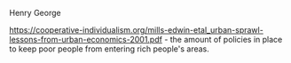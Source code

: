 Henry George

https://cooperative-individualism.org/mills-edwin-etal_urban-sprawl-lessons-from-urban-economics-2001.pdf - the amount of policies in place to keep poor people from entering rich people's areas. 
